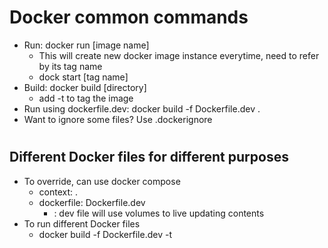 # Docker common commands
- Run: docker run [image name]
    + This will create new docker image instance everytime, need to refer by its tag name
    + dock start [tag name]
- Build: docker build [directory]
    + add -t to tag the image
- Run using dockerfile.dev: docker build -f Dockerfile.dev .
- Want to ignore some files? Use .dockerignore

# 

## Different Docker files for different purposes
- To override, can use docker compose
    + context: . 
    + dockerfile: Dockerfile.dev
        - : dev file will use volumes to live updating contents
- To run different Docker files
    + docker build -f Dockerfile.dev -t 